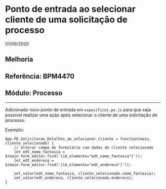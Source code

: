 # Ponto de entrada ao selecionar cliente de uma solicitação de processo
01/09/2020
## Melhoria
## Referência: BPM4470
## Módulo: Processo
***

Adicionado novo ponto de entrada em `especificos.pe.js` para que seja possível realizar uma ação após selecionar o cliente de uma solicitação de processo.

Exemplo:

```
App.PE.Solicitacao_Detalhes_ao_selecionar_cliente = function(main, cliente_selecionado) {
    // alterar campo do formulário com dados do cliente selecionado
    let edt_nome_fantasia = $(main.form_editor.find('[id_elemento="edt_nome_fantasia"]'));
    let edt_endereco = $(main.form_editor.find('[id_elemento="edt_endereco"]'));

    set_valor(edt_nome_fantasia, cliente_selecionado.nome_fantasia);
    set_valor(edt_endereco, cliente_selecionado.endereco);
}
```